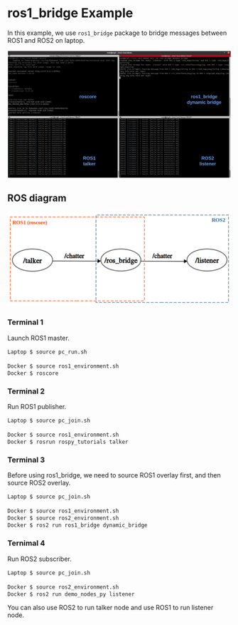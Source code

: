 # ros1_bridge Example
In this example, we use `ros1_bridge` package to bridge messages between ROS1 and ROS2 on laptop.

![ros-bridge](pictures/ros-bridge.png)

## ROS diagram 
![ros_bridge_diagram](pictures/ros_bridge_diagram.png)

### Terminal 1
Launch ROS1 master.
```
Laptop $ source pc_run.sh

Docker $ source ros1_environment.sh
Docker $ roscore
```

### Terminal 2
Run ROS1 publisher.
```
Laptop $ source pc_join.sh

Docker $ source ros1_environment.sh
Docker $ rosrun rospy_tutorials talker
```

### Terminal 3
Before using ros1_bridge, we need to source ROS1 overlay first, and then source ROS2 overlay.
```
Laptop $ source pc_join.sh

Docker $ source ros1_environment.sh
Docker $ source ros2_environment.sh
Docker $ ros2 run ros1_bridge dynamic_bridge
```

### Ternimal 4
Run ROS2 subscriber.
```
Laptop $ source pc_join.sh

Docker $ source ros2_environment.sh
Docker $ ros2 run demo_nodes_py listener
```

You can also use ROS2 to run talker node and use ROS1 to run listener node.